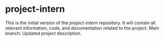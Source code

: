 # project-intern

This is the initial version of the *project-intern* repository. It will contain all relevant information, code, and documentation related to the project.
Main branch: Updated project description.
